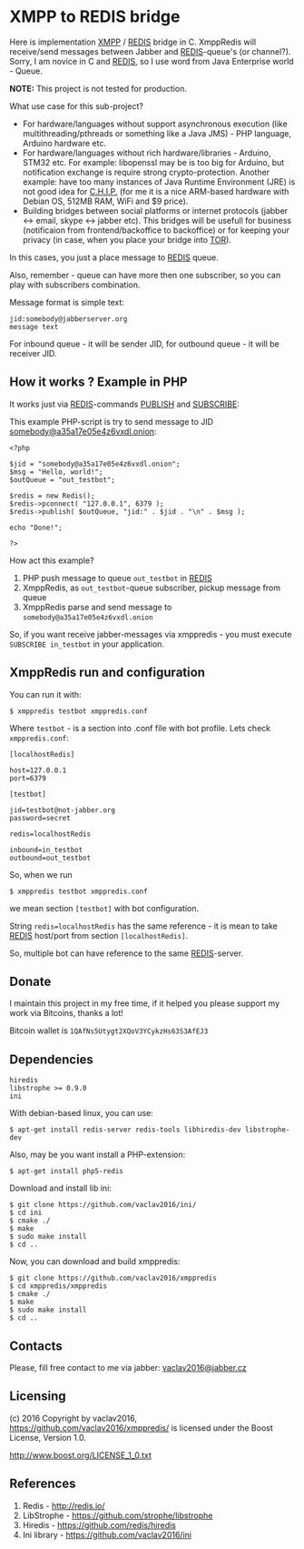 # XMPP to REDIS bridge

Here is implementation [XMPP](http://xmpp.org/) / [REDIS](http://redis.io/) bridge in C. XmppRedis will receive/send messages between Jabber and [REDIS](http://redis.io/)-queue's (or channel?). Sorry, I am novice in C and [REDIS](http://redis.io/), so I use word from Java Enterprise world - Queue.

**NOTE:** This project is not tested for production.

What use case for this sub-project?

* For hardware/languages without support asynchronous execution (like multithreading/pthreads or something like a Java JMS) - PHP language, Arduino hardware etc.
* For hardware/languages without rich hardware/libraries - Arduino, STM32 etc. For example: libopenssl may be is too big for Arduino, but notification exchange is require strong crypto-protection. Another example: have too many instances of Java Runtime Environment (JRE) is not good idea for [C.H.I.P.](http://getchip.com/) (for me it is a nice ARM-based hardware with Debian OS, 512MB RAM, WiFi and $9 price).
* Building bridges between social platforms or internet protocols (jabber <-> email, skype <-> jabber etc). This bridges will be usefull for business (notificaion from frontend/backoffice to backoffice) or for keeping your privacy (in case, when you place your bridge into [TOR](https://www.torproject.org/)).

In this cases, you just a place message to [REDIS](http://redis.io/) queue.

Also, remember - queue can have more then one subscriber, so you can play with subscribers combination.

Message format is simple text:

    jid:somebody@jabberserver.org
    message text

For inbound queue - it will be sender JID, for outbound queue - it will be receiver JID.

## How it works ? Example in PHP

It works just via [REDIS](http://redis.io/)-commands [PUBLISH](http://redis.io/commands/publish) and [SUBSCRIBE](http://redis.io/commands/subscribe):

This example PHP-script is try to send message to JID somebody@a35a17e05e4z6vxdl.onion:

    <?php

    $jid = "somebody@a35a17e05e4z6vxdl.onion";
    $msg = "Hello, world!";
    $outQueue = "out_testbot";

    $redis = new Redis();
    $redis->pconnect( "127.0.0.1", 6379 );
    $redis->publish( $outQueue, "jid:" . $jid . "\n" . $msg );

    echo "Done!";

    ?>

How act this example?

1. PHP push message to queue `out_testbot` in [REDIS](http://redis.io/)
2. XmppRedis, as `out_testbot`-queue subscriber, pickup message from queue
3. XmppRedis parse and send message to `somebody@a35a17e05e4z6vxdl.onion`

So, if you want receive jabber-messages via xmppredis - you must execute `SUBSCRIBE in_testbot` in your application.

## XmppRedis run and configuration

You can run it with:

    $ xmppredis testbot xmppredis.conf

Where `testbot` - is a section into .conf file with bot profile.
Lets check `xmppredis.conf`:

    [localhostRedis]

    host=127.0.0.1
    port=6379

    [testbot]

    jid=testbot@not-jabber.org
    password=secret

    redis=localhostRedis

    inbound=in_testbot
    outbound=out_testbot

So, when we run 

    $ xmppredis testbot xmppredis.conf

we mean section `[testbot]` with bot configuration.

String `redis=localhostRedis` has the same reference - it is mean to take [REDIS](http://redis.io/) host/port from section `[localhostRedis]`.

So, multiple bot can have reference to the same [REDIS](http://redis.io/)-server.

## Donate

I maintain this project in my free time, if it helped you please support my work via Bitcoins, thanks a lot!

Bitcoin wallet is `1QAfNs5Utygt2XQoV3YCykzHs63S3AfEJ3`

## Dependencies

    hiredis
    libstrophe >= 0.9.0
    ini

With debian-based linux, you can use:

    $ apt-get install redis-server redis-tools libhiredis-dev libstrophe-dev

Also, may be you want install a PHP-extension:

    $ apt-get install php5-redis

Download and install lib ini:

    $ git clone https://github.com/vaclav2016/ini/
    $ cd ini
    $ cmake ./
    $ make
    $ sudo make install
    $ cd ..

Now, you can download and build xmppredis:

    $ git clone https://github.com/vaclav2016/xmppredis
    $ cd xmppredis/xmppredis
    $ cmake ./
    $ make
    $ sudo make install
    $ cd ..

## Contacts

Please, fill free contact to me via jabber: vaclav2016@jabber.cz

## Licensing

(с) 2016 Copyright by vaclav2016, https://github.com/vaclav2016/xmppredis/ is licensed under the Boost License, Version 1.0.

http://www.boost.org/LICENSE_1_0.txt

## References

1. Redis - http://redis.io/
2. LibStrophe - https://github.com/strophe/libstrophe
3. Hiredis - https://github.com/redis/hiredis
4. Ini library - https://github.com/vaclav2016/ini

